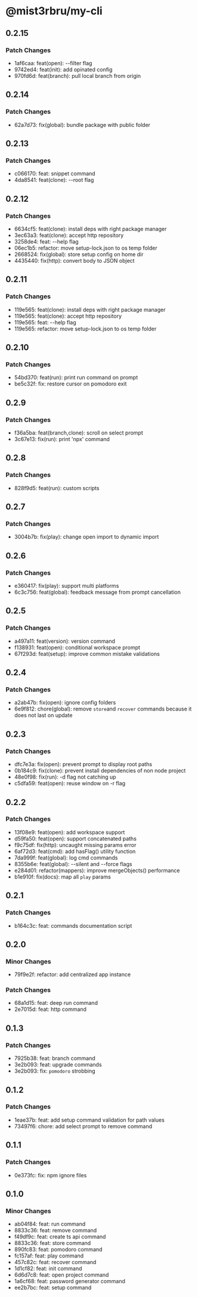 # @mist3rbru/my-cli

## 0.2.15

### Patch Changes

- 1af6caa: feat(open): --filter flag
- 9742ed4: feat(init): add opinated config
- 970fd6d: feat(branch): pull local branch from origin

## 0.2.14

### Patch Changes

- 62a7d73: fix(global): bundle package with public folder

## 0.2.13

### Patch Changes

- c066170: feat: snippet command
- 4da8541: feat(clone): --root flag

## 0.2.12

### Patch Changes

- 6634cf5: feat(clone): install deps with right package manager
- 3ec63a3: feat(clone): accept http repository
- 3258de4: feat: --help flag
- 06ec1b5: refactor: move setup-lock.json to os temp folder
- 2668524: fix(global): store setup config on home dir
- 4435440: fix(http): convert body to JSON object

## 0.2.11

### Patch Changes

- 119e565: feat(clone): install deps with right package manager
- 119e565: feat(clone): accept http repository
- 119e565: feat: --help flag
- 119e565: refactor: move setup-lock.json to os temp folder

## 0.2.10

### Patch Changes

- 54bd370: feat(run): print run command on prompt
- be5c32f: fix: restore cursor on pomodoro exit

## 0.2.9

### Patch Changes

- f36a5ba: feat(branch,clone): scroll on select prompt
- 3c67e13: fix(run): print 'npx' command

## 0.2.8

### Patch Changes

- 828f9d5: feat(run): custom scripts

## 0.2.7

### Patch Changes

- 3004b7b: fix(play): change open import to dynamic import

## 0.2.6

### Patch Changes

- e360417: fix(play): support multi platforms
- 6c3c756: feat(global): feedback message from prompt cancellation

## 0.2.5

### Patch Changes

- a497a11: feat(version): version command
- f138931: feat(open): conditional workspace prompt
- 67f293d: feat(setup): improve common mistake validations

## 0.2.4

### Patch Changes

- a2ab47b: fix(open): ignore config folders
- 6e9f812: chore(global): remove `store`and `recover` commands because it does not last on update

## 0.2.3

### Patch Changes

- dfc7e3a: fix(open): prevent prompt to display root paths
- 0b184c9: fix(clone): prevent install dependencies of non node project
- 48e0f98: fix(run): -d flag not catching up
- c5dfa59: feat(open): reuse window on -r flag

## 0.2.2

### Patch Changes

- 13f08e9: feat(open): add workspace support
- d59fa50: feat(open): support concatenated paths
- f9c75df: fix(http): uncaught missing params error
- 6af72d3: feat(cmd): add hasFlag() utility function
- 7da999f: feat(global): log cmd commands
- 8355b6e: feat(global): --silent and --force flags
- e284d01: refactor(mappers): improve mergeObjects() performance
- b1e910f: fix(docs): map all `play` params

## 0.2.1

### Patch Changes

- b164c3c: feat: commands documentation script

## 0.2.0

### Minor Changes

- 79f9e2f: refactor: add centralized app instance

### Patch Changes

- 68a1d15: feat: deep run command
- 2e7015d: feat: http command

## 0.1.3

### Patch Changes

- 7925b38: feat: branch command
- 3e2b093: feat: upgrade commands
- 3e2b093: fix: `pomodoro` strobbing

## 0.1.2

### Patch Changes

- 1eae37b: feat: add setup command validation for path values
- 73497f6: chore: add select prompt to remove command

## 0.1.1

### Patch Changes

- 0e373fc: fix: npm ignore files

## 0.1.0

### Minor Changes

- ab04f84: feat: run command
- 8833c36: feat: remove command
- f49df9c: feat: create ts api command
- 8833c36: feat: store command
- 890fc83: feat: pomodoro command
- fc157af: feat: play command
- 457c82c: feat: recover command
- 1d1cf82: feat: init command
- 6d6d7c8: feat: open project command
- 1a6cf68: feat: password generator command
- ee2b7bc: feat: setup command

